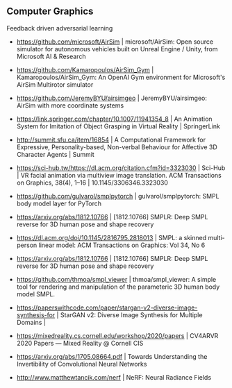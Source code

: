 ## Computer Graphics

Feedback driven adversarial learning

- https://github.com/microsoft/AirSim | microsoft/AirSim: Open source simulator for autonomous vehicles built on Unreal Engine / Unity, from Microsoft AI & Research
- https://github.com/Kamaropoulos/AirSim_Gym | Kamaropoulos/AirSim_Gym: An OpenAI Gym environment for Microsoft's AirSim Multirotor simulator
- https://github.com/JeremyBYU/airsimgeo | JeremyBYU/airsimgeo: AirSim with more coordinate systems
- https://link.springer.com/chapter/10.1007/11941354_8 | An Animation System for Imitation of Object Grasping in Virtual Reality | SpringerLink
- http://summit.sfu.ca/item/16854 | A Computational Framework for Expressive, Personality-based, Non-verbal Behaviour for Affective 3D Character Agents | Summit
- https://sci-hub.tw/https://dl.acm.org/citation.cfm?id=3323030 | Sci-Hub | VR facial animation via multiview image translation. ACM Transactions on Graphics, 38(4), 1–16 | 10.1145/3306346.3323030

- https://github.com/gulvarol/smplpytorch | gulvarol/smplpytorch: SMPL body model layer for PyTorch
- https://arxiv.org/abs/1812.10766 | [1812.10766] SMPLR: Deep SMPL reverse for 3D human pose and shape recovery
- https://dl.acm.org/doi/10.1145/2816795.2818013 | SMPL: a skinned multi-person linear model: ACM Transactions on Graphics: Vol 34, No 6
- https://arxiv.org/abs/1812.10766 | [1812.10766] SMPLR: Deep SMPL reverse for 3D human pose and shape recovery
- https://github.com/thmoa/smpl_viewer | thmoa/smpl_viewer: A simple tool for rendering and manipulation of the parameteric 3D human body model SMPL.

- https://paperswithcode.com/paper/stargan-v2-diverse-image-synthesis-for | StarGAN v2: Diverse Image Synthesis for Multiple Domains |
- https://mixedreality.cs.cornell.edu/workshop/2020/papers | CV4ARVR 2020 Papers — Mixed Reality @ Cornell CIS
- https://arxiv.org/abs/1705.08664.pdf | Towards Understanding the Invertibility of Convolutional Neural Networks
- http://www.matthewtancik.com/nerf | NeRF: Neural Radiance Fields
